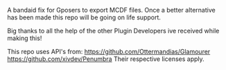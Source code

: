 A bandaid fix for Gposers to export MCDF files.
Once a better alternative has been made this repo will be going on life support.

Big thanks to all the help of the other Plugin Developers ive received while making this!

This repo uses API's from:
https://github.com/Ottermandias/Glamourer
https://github.com/xivdev/Penumbra
Their respective licenses apply.
